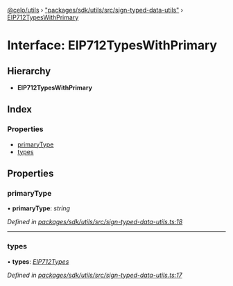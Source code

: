 [@celo/utils](../README.md) › ["packages/sdk/utils/src/sign-typed-data-utils"](../modules/_packages_sdk_utils_src_sign_typed_data_utils_.md) › [EIP712TypesWithPrimary](_packages_sdk_utils_src_sign_typed_data_utils_.eip712typeswithprimary.md)

# Interface: EIP712TypesWithPrimary

## Hierarchy

* **EIP712TypesWithPrimary**

## Index

### Properties

* [primaryType](_packages_sdk_utils_src_sign_typed_data_utils_.eip712typeswithprimary.md#primarytype)
* [types](_packages_sdk_utils_src_sign_typed_data_utils_.eip712typeswithprimary.md#types)

## Properties

###  primaryType

• **primaryType**: *string*

*Defined in [packages/sdk/utils/src/sign-typed-data-utils.ts:18](https://github.com/celo-org/celo-monorepo/blob/master/packages/sdk/utils/src/sign-typed-data-utils.ts#L18)*

___

###  types

• **types**: *[EIP712Types](_packages_sdk_utils_src_sign_typed_data_utils_.eip712types.md)*

*Defined in [packages/sdk/utils/src/sign-typed-data-utils.ts:17](https://github.com/celo-org/celo-monorepo/blob/master/packages/sdk/utils/src/sign-typed-data-utils.ts#L17)*
